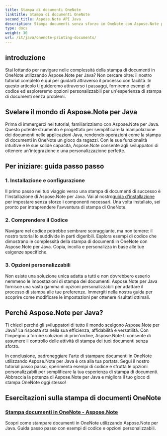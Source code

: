 ```yaml
---
title: Stampa di documenti OneNote
linktitle: Stampa di documenti OneNote
second_title: Aspose.Note API Java
description: Stampa documenti senza sforzo in OneNote con Aspose.Note per Java. Questi tutorial offrono indicazioni dettagliate ed esempi di codice per la stampa di documenti senza problemi.
type: docs
weight: 30
url: /it/java/onenote-printing-documents/
---
```


## introduzione

Stai lottando per navigare nelle complessità della stampa di documenti in OneNote utilizzando Aspose.Note per Java? Non cercare oltre: il nostro tutorial completo è qui per guidarti attraverso il processo con facilità. In questo articolo ti guideremo attraverso i passaggi, forniremo esempi di codice ed esploreremo opzioni personalizzabili per un'esperienza di stampa di documenti senza problemi.

## Svelare il mondo di Aspose.Note per Java

Prima di immergerci nel tutorial, familiarizziamo con Aspose.Note per Java. Questo potente strumento è progettato per semplificare la manipolazione dei documenti nelle applicazioni Java, rendendo operazioni come la stampa di documenti in OneNote un gioco da ragazzi. Con le sue funzionalità intuitive e le sue solide capacità, Aspose.Note consente agli sviluppatori di ottenere un'integrazione e una personalizzazione perfette.

## Per iniziare: guida passo passo

### 1. Installazione e configurazione

 Il primo passo nel tuo viaggio verso una stampa di documenti di successo è l'installazione di Aspose.Note per Java. Vai al nostro[guida d'installazione](https://releases.aspose.com/note/java/) per impostare senza sforzo i componenti necessari. Una volta installato, sei pronto per intraprendere l'avventura di stampa di OneNote.

### 2. Comprendere il Codice

Navigare nel codice potrebbe sembrare scoraggiante, ma non temere: il nostro tutorial lo suddivide in parti digeribili. Esplora esempi di codice che dimostrano le complessità della stampa di documenti in OneNote con Aspose.Note per Java. Copia, incolla e personalizza in base alle tue esigenze specifiche.

### 3. Opzioni personalizzabili

Non esiste una soluzione unica adatta a tutti e non dovrebbero esserlo nemmeno le impostazioni di stampa dei documenti. Aspose.Note per Java fornisce una vasta gamma di opzioni personalizzabili per adattare il processo di stampa alle tue preferenze. Immergiti nella nostra guida per scoprire come modificare le impostazioni per ottenere risultati ottimali.

## Perché Aspose.Note per Java?

Ti chiedi perché gli sviluppatori di tutto il mondo scelgono Aspose.Note per Java? La risposta sta nella sua efficienza, affidabilità e versatilità. Con l'impegno a fornire soluzioni di prim'ordine, Aspose.Note ti consente di assumere il controllo delle attività di stampa dei tuoi documenti senza sforzo.

In conclusione, padroneggiare l'arte di stampare documenti in OneNote utilizzando Aspose.Note per Java è ora alla tua portata. Segui il nostro tutorial passo passo, sperimenta esempi di codice e sfrutta le opzioni personalizzabili per semplificare la tua esperienza di stampa di documenti. Abbraccia la potenza di Aspose.Note per Java e migliora il tuo gioco di stampa OneNote oggi stesso!
## Esercitazioni sulla stampa di documenti OneNote
### [Stampa documenti in OneNote - Aspose.Note](./print-documents/)
Scopri come stampare documenti in OneNote utilizzando Aspose.Note per Java. Guida passo passo con esempi di codice e opzioni personalizzabili.